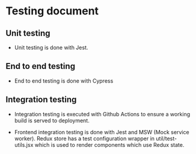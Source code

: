 # Testing document

## Unit testing
- Unit testing is done with Jest. 

## End to end testing
- End to end testing is done with Cypress

## Integration testing
- Integration testing is executed with Github Actions to ensure a working build is served to deployment. 

- Frontend integration testing is done with Jest and MSW (Mock service worker). Redux store has a test configuration wrapper in util/test-utils.jsx which is used to render components which use Redux state. 

